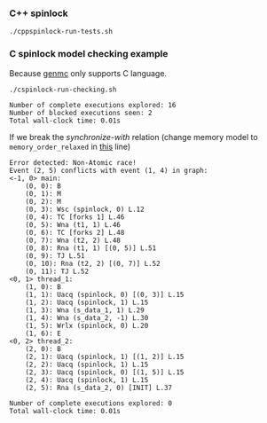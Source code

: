 ### C++ spinlock
```shell script
./cppspinlock-run-tests.sh
```

### C spinlock model checking example
Because [genmc](https://github.com/MPI-SWS/genmc) only supports C language.
```shell script
./cspinlock-run-checking.sh
```
```shell script
Number of complete executions explored: 16
Number of blocked executions seen: 2
Total wall-clock time: 0.01s
```

If we break the _synchronize-with_ relation (change memory model to `memory_order_relaxed` in [this](https://github.com/akhoroshev/model-checking-task/blob/master/cspinlock/main.c#L20) line)
```shell script
Error detected: Non-Atomic race!
Event (2, 5) conflicts with event (1, 4) in graph:
<-1, 0> main:
	(0, 0): B
	(0, 1): M
	(0, 2): M
	(0, 3): Wsc (spinlock, 0) L.12
	(0, 4): TC [forks 1] L.46
	(0, 5): Wna (t1, 1) L.46
	(0, 6): TC [forks 2] L.48
	(0, 7): Wna (t2, 2) L.48
	(0, 8): Rna (t1, 1) [(0, 5)] L.51
	(0, 9): TJ L.51
	(0, 10): Rna (t2, 2) [(0, 7)] L.52
	(0, 11): TJ L.52
<0, 1> thread_1:
	(1, 0): B
	(1, 1): Uacq (spinlock, 0) [(0, 3)] L.15
	(1, 2): Uacq (spinlock, 1) L.15
	(1, 3): Wna (s_data_1, 1) L.29
	(1, 4): Wna (s_data_2, -1) L.30
	(1, 5): Wrlx (spinlock, 0) L.20
	(1, 6): E
<0, 2> thread_2:
	(2, 0): B
	(2, 1): Uacq (spinlock, 1) [(1, 2)] L.15
	(2, 2): Uacq (spinlock, 1) L.15
	(2, 3): Uacq (spinlock, 0) [(1, 5)] L.15
	(2, 4): Uacq (spinlock, 1) L.15
	(2, 5): Rna (s_data_2, 0) [INIT] L.37

Number of complete executions explored: 0
Total wall-clock time: 0.01s
```
